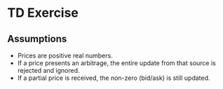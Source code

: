 # TD Exercise

## Assumptions
* Prices are positive real numbers.
* If a price presents an arbitrage, the entire update from that source is rejected and ignored.
* If a partial price is received, the non-zero (bid/ask) is still updated.






